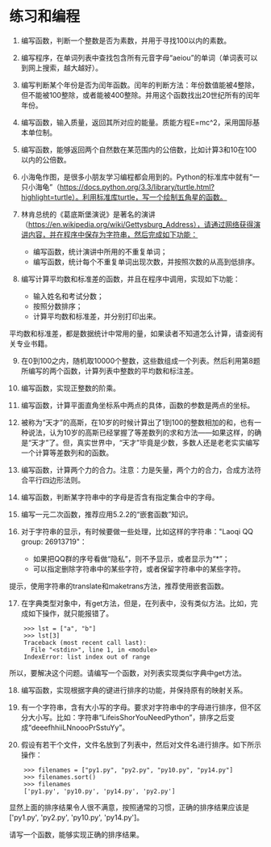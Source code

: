 # 练习和编程

1. 编写函数，判断一个整数是否为素数，并用于寻找100以内的素数。

2. 编写程序，在单词列表中查找包含所有元音字母“aeiou”的单词（单词表可以到网上搜索，越大越好）。

3. 编写判断某个年份是否为闰年函数。闰年的判断方法：年份数值能被4整除，但不能被100整除，或者能被400整除。并用这个函数找出20世纪所有的闰年年份。

4. 编写函数，输入质量，返回其所对应的能量。质能方程E=mc^2，采用国际基本单位制。

5. 编写函数，能够返回两个自然数在某范围内的公倍数，比如计算3和10在100以内的公倍数。

6. 小海龟作图，是很多小朋友学习编程都会用到的。Python的标准库中就有“一只小海龟”（https://docs.python.org/3.3/library/turtle.html?highlight=turtle）。利用标准库turtle，写一个绘制五角星的函数。

7. 林肯总统的《葛底斯堡演说》是著名的演讲（https://en.wikipedia.org/wiki/Gettysburg_Address），请通过网络获得演讲内容，并在程序中保存为字符串，然后完成如下功能：

    - 编写函数，统计演讲中所用的不重复单词；
    - 编写函数，统计每个不重复单词出现次数，并按照次数的从高到低排序。

8. 编写计算平均数和标准差的函数，并且在程序中调用，实现如下功能：

    - 输入姓名和考试分数；
    - 按照分数排序；
    - 计算平均数和标准差，并分别打印出来。

平均数和标准差，都是数据统计中常用的量，如果读者不知道怎么计算，请查阅有关专业书籍。

9. 在0到100之内，随机取10000个整数，这些数组成一个列表。然后利用第8题所编写的两个函数，计算列表中整数的平均数和标注差。

10. 编写函数，实现正整数的阶乘。

11. 编写函数，计算平面直角坐标系中两点的具体，函数的参数是两点的坐标。

12. 被称为“天才”的高斯，在10岁的时候计算出了1到100的整数相加的和，也有一种说法，认为10岁的高斯已经掌握了等差数列的求和方法——如果这样，的确是“天才”了。但，真实世界中，“天才”毕竟是少数，多数人还是老老实实编写一个计算等差数列和的函数。

13. 编写函数，计算两个力的合力。注意：力是矢量，两个力的合力，合成方法符合平行四边形法则。

14. 编写函数，判断某字符串中的字母是否含有指定集合中的字母。

15. 编写一元二次函数，推荐应用5.2.2的“嵌套函数”知识。

16. 对于字符串的显示，有时候要做一些处理，比如这样的字符串："Laoqi QQ group: 26913719"：

    - 如果把QQ群的序号看做“隐私”，则不予显示，或者显示为“*”；
    - 可以指定删除字符串中的某些字符，或者保留字符串中的某些字符。

提示，使用字符串的translate和maketrans方法，推荐使用嵌套函数。

17. 在字典类型对象中，有get方法，但是，在列表中，没有类似方法。比如，完成如下操作，就只能报错了。

```
    >>> lst = ["a", "b"]
    >>> lst[3]
    Traceback (most recent call last):
      File "<stdin>", line 1, in <module>
    IndexError: list index out of range
```

所以，要解决这个问题。请编写一个函数，对列表实现类似字典中get方法。

18. 编写函数，实现根据字典的键进行排序的功能，并保持原有的映射关系。

19. 有一个字符串，含有大小写的字母。要求对字符串中的字母进行排序，但不区分大小写。比如：字符串“LifeisShorYouNeedPython”，排序之后变成“deeefhhiiLNnoooPrSstuYy”。

20. 假设有若干个文件，文件名放到了列表中，然后对文件名进行排序。如下所示操作：

```
    >>> filenames = ["py1.py", "py2.py", "py10.py", "py14.py"]
    >>> filenames.sort()
    >>> filenames
    ['py1.py', 'py10.py', 'py14.py', 'py2.py']
```

显然上面的排序结果令人很不满意，按照通常的习惯，正确的排序结果应该是['py1.py', 'py2.py', 'py10.py', 'py14.py']。

请写一个函数，能够实现正确的排序结果。